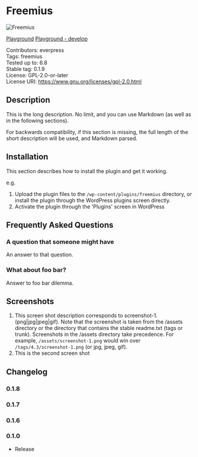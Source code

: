 # Freemius

![Freemius](https://github.com/evrpress/freemius-wp-plugin/blob/main/.wordpress-org/banner.jpg)

[Playground](https://playground.wordpress.net/?blueprint-url=https://raw.githubusercontent.com/evrpress/freemius-wp-plugin/refs/heads/main/.wordpress-org/blueprints/blueprint.json)
[Playground - develop](https://playground.wordpress.net/?blueprint-url=https://raw.githubusercontent.com/evrpress/freemius-wp-plugin/refs/heads/develop/.wordpress-org/blueprints/blueprint-develop.json)

Contributors:      everpress  
Tags:              freemius  
Tested up to:      6.8  
Stable tag:        0.1.9  
License:           GPL-2.0-or-later  
License URI:       <https://www.gnu.org/licenses/gpl-2.0.html>

## Description

This is the long description. No limit, and you can use Markdown (as well as in the following sections).

For backwards compatibility, if this section is missing, the full length of the short description will be used, and
Markdown parsed.

## Installation

This section describes how to install the plugin and get it working.

e.g.

1. Upload the plugin files to the `/wp-content/plugins/freemius` directory, or install the plugin through the WordPress plugins screen directly.
1. Activate the plugin through the 'Plugins' screen in WordPress

## Frequently Asked Questions

### A question that someone might have

An answer to that question.

### What about foo bar?

Answer to foo bar dilemma.

## Screenshots

1. This screen shot description corresponds to screenshot-1.(png|jpg|jpeg|gif). Note that the screenshot is taken from
the /assets directory or the directory that contains the stable readme.txt (tags or trunk). Screenshots in the /assets
directory take precedence. For example, `/assets/screenshot-1.png` would win over `/tags/4.3/screenshot-1.png`
(or jpg, jpeg, gif).
2. This is the second screen shot

## Changelog

### 0.1.8

### 0.1.7

### 0.1.6

### 0.1.0

- Release
